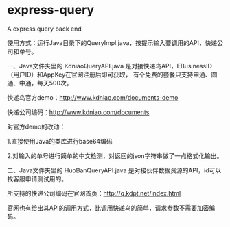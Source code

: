 # express-query
A express query back end

使用方式：运行Java目录下的QueryImpl.java，按提示输入要调用的API，快递公司和单号。

一、Java文件夹里的 KdniaoQueryAPI.java 是对接快递鸟API，EBusinessID（用户ID）和AppKey在官网注册后即可获取，
有个免费的套餐只支持申通、圆通、中通，每天500次。

快递鸟官方demo：http://www.kdniao.com/documents-demo

快递公司编码：http://www.kdniao.com/documents

对官方demo的改动：

1.直接使用Java的类库进行base64编码

2.对输入的单号进行简单的中文检测，对返回的json字符串做了一点格式化输出。



二、Java文件夹里的 HuoBanQueryAPI.java 是对接伙伴数据资源的API，id可以找客服申请测试用的。

所支持的快递公司编码在官网首页：http://q.kdpt.net/index.html

官网也有给出其API的调用方式，比调用快递鸟的简单，请求参数不需要加密编码。
